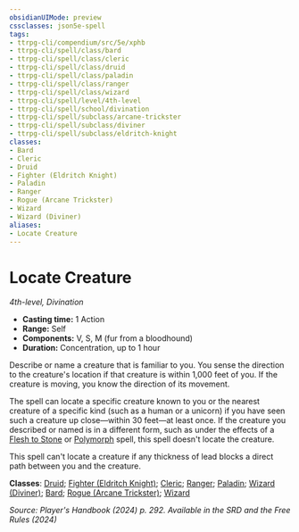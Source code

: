 ```yaml
---
obsidianUIMode: preview
cssclasses: json5e-spell
tags:
- ttrpg-cli/compendium/src/5e/xphb
- ttrpg-cli/spell/class/bard
- ttrpg-cli/spell/class/cleric
- ttrpg-cli/spell/class/druid
- ttrpg-cli/spell/class/paladin
- ttrpg-cli/spell/class/ranger
- ttrpg-cli/spell/class/wizard
- ttrpg-cli/spell/level/4th-level
- ttrpg-cli/spell/school/divination
- ttrpg-cli/spell/subclass/arcane-trickster
- ttrpg-cli/spell/subclass/diviner
- ttrpg-cli/spell/subclass/eldritch-knight
classes:
- Bard
- Cleric
- Druid
- Fighter (Eldritch Knight)
- Paladin
- Ranger
- Rogue (Arcane Trickster)
- Wizard
- Wizard (Diviner)
aliases:
- Locate Creature
---
```

# Locate Creature
*4th-level, Divination*  


- **Casting time:** 1 Action
- **Range:** Self
- **Components:** V, S, M (fur from a bloodhound)
- **Duration:** Concentration, up to 1 hour

Describe or name a creature that is familiar to you. You sense the direction to the creature's location if that creature is within 1,000 feet of you. If the creature is moving, you know the direction of its movement.

The spell can locate a specific creature known to you or the nearest creature of a specific kind (such as a human or a unicorn) if you have seen such a creature up close—within 30 feet—at least once. If the creature you described or named is in a different form, such as under the effects of a [Flesh to Stone](/3-Mechanics/CLI/spells/flesh-to-stone-xphb.md) or [Polymorph](/3-Mechanics/CLI/spells/polymorph-xphb.md) spell, this spell doesn't locate the creature.

This spell can't locate a creature if any thickness of lead blocks a direct path between you and the creature.

**Classes**: [Druid](/3-Mechanics/CLI/lists/list-spells-classes-druid.md); [Fighter (Eldritch Knight)](/3-Mechanics/CLI/lists/list-spells-classes-eldritch-knight-xphb.md "subclass=XPHB;class=XPHB"); [Cleric](/3-Mechanics/CLI/lists/list-spells-classes-cleric.md); [Ranger](/3-Mechanics/CLI/lists/list-spells-classes-ranger.md); [Paladin](/3-Mechanics/CLI/lists/list-spells-classes-paladin.md); [Wizard (Diviner)](/3-Mechanics/CLI/lists/list-spells-classes-diviner-xphb.md "subclass=XPHB;class=XPHB"); [Bard](/3-Mechanics/CLI/lists/list-spells-classes-bard.md); [Rogue (Arcane Trickster)](/3-Mechanics/CLI/lists/list-spells-classes-arcane-trickster-xphb.md "subclass=XPHB;class=XPHB"); [Wizard](/3-Mechanics/CLI/lists/list-spells-classes-wizard.md)

*Source: Player's Handbook (2024) p. 292. Available in the <span title='Systems Reference Document (5.2)'>SRD</span> and the Free Rules (2024)*